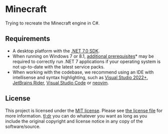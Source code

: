 # Minecraft

Trying to recreate the Minecraft engine in C#.

## Requirements

- A desktop platform with the [.NET 7.0 SDK](https://dotnet.microsoft.com/download).
- When running on Windows 7 or 8.1, [additional prerequisites](https://docs.microsoft.com/en-us/dotnet/core/install/windows?tabs=net60&pivots=os-windows#dependencies)* may be required to correctly run .NET 7 applications if your operating system is not up-to-date with the latest service packs.
- When working with the codebase, we recommend using an IDE with intellisense and syntax highlighting, such as [Visual Studio 2022+](https://visualstudio.microsoft.com/vs/), [JetBrains Rider](https://www.jetbrains.com/rider/), [Visual Studio Code](https://code.visualstudio.com/) or [neovim](https://neovim.io/).

## License

This project is licensed under the [MIT license](https://opensource.org/licenses/MIT). Please see [the license file](../COPYING) for more information. [tl;dr](https://tldrlegal.com/license/mit-license) you can do whatever you want as long as you include the original copyright and license notice in any copy of the software/source.
